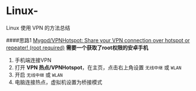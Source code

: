 # Linux-
Linux 使用 VPN 的方法总结

####思路1
[Mygod/VPNHotspot: Share your VPN connection over hotspot or repeater! (root required)](https://github.com/Mygod/VPNHotspot)
**需要一个获取了root权限的安卓手机**
1. 手机端连接VPN
2. 打开 **VPN 热点/VPNHotspot**，在主页，点击右上角设置 `无线中继` 或 `WLAN`
3. 开启 `无线中继` 或 `WLAN`
4. 电脑连接热点，虚拟机设置为桥接模式
